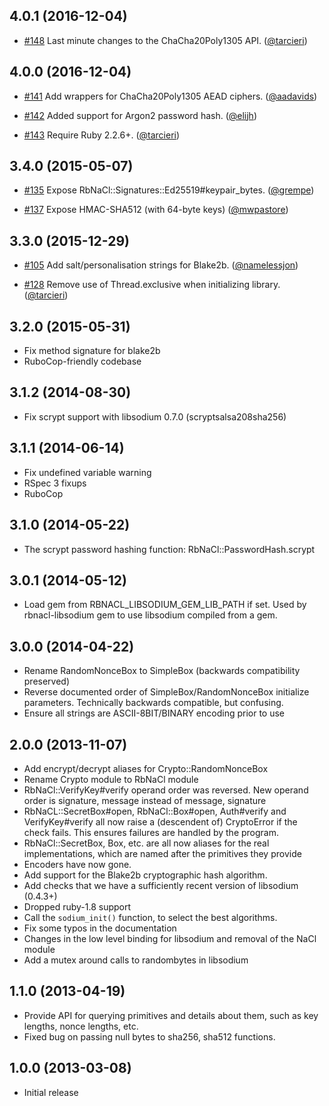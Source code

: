 4.0.1 (2016-12-04)
------------------

* [#148](https://github.com/cryptosphere/rbnacl/pull/148)
  Last minute changes to the ChaCha20Poly1305 API.
  ([@tarcieri])

4.0.0 (2016-12-04)
------------------

* [#141](https://github.com/cryptosphere/rbnacl/pull/141)
  Add wrappers for ChaCha20Poly1305 AEAD ciphers.
  ([@aadavids])

* [#142](https://github.com/cryptosphere/rbnacl/pull/142)
  Added support for Argon2 password hash.
  ([@elijh])

* [#143](https://github.com/cryptosphere/rbnacl/pull/143)
  Require Ruby 2.2.6+.
  ([@tarcieri])

3.4.0 (2015-05-07)
------------------
* [#135](https://github.com/cryptosphere/rbnacl/pull/135)
  Expose RbNaCl::Signatures::Ed25519#keypair_bytes.
  ([@grempe])

* [#137](https://github.com/cryptosphere/rbnacl/pull/137)
  Expose HMAC-SHA512 (with 64-byte keys)
  ([@mwpastore])

3.3.0 (2015-12-29)
------------------
* [#105](https://github.com/cryptosphere/rbnacl/pull/105)
  Add salt/personalisation strings for Blake2b.
  ([@namelessjon])

* [#128](https://github.com/cryptosphere/rbnacl/pull/128)
  Remove use of Thread.exclusive when initializing library.
  ([@tarcieri])

3.2.0 (2015-05-31)
------------------
* Fix method signature for blake2b
* RuboCop-friendly codebase

3.1.2 (2014-08-30)
------------------
* Fix scrypt support with libsodium 0.7.0 (scryptsalsa208sha256)

3.1.1 (2014-06-14)
------------------
* Fix undefined variable warning
* RSpec 3 fixups
* RuboCop

3.1.0 (2014-05-22)
------------------
* The scrypt password hashing function: RbNaCl::PasswordHash.scrypt

3.0.1 (2014-05-12)
------------------
* Load gem from RBNACL_LIBSODIUM_GEM_LIB_PATH if set. Used by rbnacl-libsodium
  gem to use libsodium compiled from a gem.

3.0.0 (2014-04-22)
------------------
* Rename RandomNonceBox to SimpleBox (backwards compatibility preserved)
* Reverse documented order of SimpleBox/RandomNonceBox initialize parameters.
  Technically backwards compatible, but confusing.
* Ensure all strings are ASCII-8BIT/BINARY encoding prior to use

2.0.0 (2013-11-07)
------------------
* Add encrypt/decrypt aliases for Crypto::RandomNonceBox
* Rename Crypto module to RbNaCl module
* RbNaCl::VerifyKey#verify operand order was reversed. New operand order is
  signature, message instead of message, signature
* RbNaCL::SecretBox#open, RbNaCl::Box#open, Auth#verify and VerifyKey#verify 
  all now raise a (descendent of) CryptoError if the check fails.  This ensures
  failures are handled by the program.
* RbNaCl::SecretBox, Box, etc. are all now aliases for the real implementations,
  which are named after the primitives they provide
* Encoders have now gone.
* Add support for the Blake2b cryptographic hash algorithm.
* Add checks that we have a sufficiently recent version of libsodium (0.4.3+)
* Dropped ruby-1.8 support
* Call the `sodium_init()` function, to select the best algorithms.
* Fix some typos in the documentation
* Changes in the low level binding for libsodium and removal of the NaCl module
* Add a mutex around calls to randombytes in libsodium

1.1.0 (2013-04-19)
------------------

* Provide API for querying primitives and details about them, such as key
  lengths, nonce lengths, etc.
* Fixed bug on passing null bytes to sha256, sha512 functions.

1.0.0 (2013-03-08)
------------------
* Initial release

[@namelessjon]: https://github.com/namelessjon
[@tarcieri]: https://github.com/tarcieri
[@aadavids]: https://github.com/aadavids
[@grempe]: https://github.com/grempe
[@mwpastore]: https://github.com/mwpastore
[@elijh]: https://github.com/elijh
